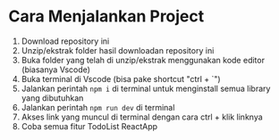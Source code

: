# Cara Menjalankan Project

1. Download repository ini
2. Unzip/ekstrak folder hasil downloadan repository ini
3. Buka folder yang telah di unzip/ekstrak menggunakan kode editor (biasanya Vscode)
4. Buka terminal di Vscode (bisa pake shortcut "ctrl + `")
5. Jalankan perintah `npm i` di terminal untuk menginstall semua library yang dibutuhkan
6. Jalankan perintah `npm run dev` di terminal
7. Akses link yang muncul di terminal dengan cara ctrl + klik linknya
8. Coba semua fitur TodoList ReactApp

